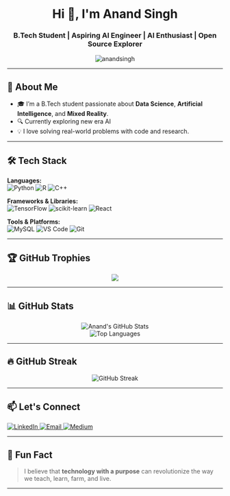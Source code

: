 <h1 align="center">Hi 👋, I'm Anand Singh</h1>
<h3 align="center">B.Tech Student | Aspiring AI Engineer  | AI  Enthusiast | Open Source Explorer</h3>

<p align="center">
  <img src="https://komarev.com/ghpvc/?username=anandsingh&label=Profile%20views&color=0e75b6&style=flat" alt="anandsingh" />
</p>

---

## 🧠 About Me

- 🎓 I’m a B.Tech student passionate about **Data Science**, **Artificial Intelligence**, and **Mixed Reality**.
- 🔍 Currently exploring new era AI
- 💡 I love solving real-world problems with code and research.

---

## 🛠️ Tech Stack

**Languages:**  
![Python](https://img.shields.io/badge/-Python-3776AB?style=flat&logo=python&logoColor=white) 
![R](https://img.shields.io/badge/-R-276DC3?style=flat&logo=r&logoColor=white)
![C++](https://img.shields.io/badge/-C++-00599C?style=flat&logo=c%2B%2B&logoColor=white)

**Frameworks & Libraries:**  
![TensorFlow](https://img.shields.io/badge/-TensorFlow-FF6F00?style=flat&logo=tensorflow&logoColor=white)
![scikit-learn](https://img.shields.io/badge/-Scikit%20Learn-F7931E?style=flat&logo=scikit-learn&logoColor=white)
![React](https://img.shields.io/badge/-React-61DAFB?style=flat&logo=react&logoColor=black)

**Tools & Platforms:**  
![MySQL](https://img.shields.io/badge/-MySQL-4479A1?style=flat&logo=mysql&logoColor=white)
![VS Code](https://img.shields.io/badge/-VS%20Code-007ACC?style=flat&logo=visual-studio-code&logoColor=white)
![Git](https://img.shields.io/badge/-Git-F05032?style=flat&logo=git&logoColor=white)

---

## 🏆 GitHub Trophies

<p align="center">
  <img src="https://github-profile-trophy.vercel.app/?username=anandsingh&theme=radical&no-frame=true&row=1&column=6" />
</p>

---

## 📊 GitHub Stats

<p align="center">
  <img src="https://github-readme-stats.vercel.app/api?username=anandsingh&show_icons=true&theme=radical" alt="Anand's GitHub Stats" />
  <br />
  <img src="https://github-readme-stats.vercel.app/api/top-langs/?username=anandsingh&layout=compact&theme=radical" alt="Top Languages" />
</p>

---

## 🔥 GitHub Streak

<p align="center">
  <img src="https://github-readme-streak-stats.herokuapp.com?user=anandsingh&theme=radical&date_format=M%20j%5B%2C%20Y%5D" alt="GitHub Streak" />
</p>

---

## 📫 Let's Connect

<p align="left">
  <a href="https://linkedin.com/in/anandsingh1290" target="blank">
    <img src="https://img.shields.io/badge/LinkedIn-blue?style=for-the-badge&logo=linkedin" alt="LinkedIn" />
  </a>
  <a href="mailto:your.email@example.com" target="blank">
    <img src="https://img.shields.io/badge/Email-D14836?style=for-the-badge&logo=gmail&logoColor=white" alt="Email" />
  </a>
   <a href="https://medium.com/@anandmehta300p" target="blank">
    <img src="https://img.shields.io/badge/Medium-12100E?style=for-the-badge&logo=medium&logoColor=white" alt="Medium" />
  </a>
</p>

---

## 🎉 Fun Fact

> I believe that **technology with a purpose** can revolutionize the way we teach, learn, farm, and live.

---


